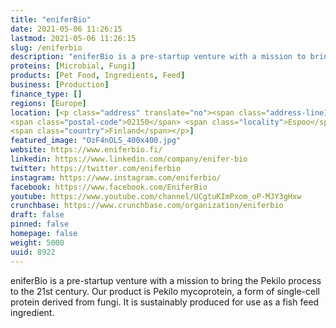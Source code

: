 ```yaml
---
title: "eniferBio"
date: 2021-05-06 11:26:15
lastmod: 2021-05-06 11:26:15
slug: /eniferbio
description: "eniferBio is a pre-startup venture with a mission to bring the Pekilo process to the 21st century. Our product is Pekilo mycoprotein, a form of single-cell protein derived from fungi. It is sustainably produced for use as a fish feed ingredient."
proteins: [Microbial, Fungi]
products: [Pet Food, Ingredients, Feed]
business: [Production]
finance_type: []
regions: [Europe]
location: [<p class="address" translate="no"><span class="address-line1">Rakentajanaukio</span><br>
<span class="postal-code">02150</span> <span class="locality">Espoo</span><br>
<span class="country">Finland</span></p>]
featured_image: "OzF4nOLS_400x400.jpg"
website: https://www.eniferbio.fi/
linkedin: https://www.linkedin.com/company/enifer-bio
twitter: https://twitter.com/eniferbio
instagram: https://www.instagram.com/eniferbio/
facebook: https://www.facebook.com/EniferBio
youtube: https://www.youtube.com/channel/UCgtuKImPxom_oP-MJY3gHxw
crunchbase: https://www.crunchbase.com/organization/eniferbio
draft: false
pinned: false
homepage: false
weight: 5000
uuid: 8922
---
```

eniferBio is a pre-startup venture with a mission to bring the Pekilo process to the 21st century. Our product is Pekilo mycoprotein, a form of single-cell protein derived from fungi. It is sustainably produced for use as a fish feed ingredient.
